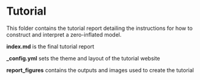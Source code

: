 # Tutorial

This folder contains the tutorial report detailing the instructions for how to construct and interpret a zero-inflated model. 

**index.md** is the final tutorial report

**_config.yml** sets the theme and layout of the tutorial website 

**report_figures** contains the outputs and images used to create the tutorial